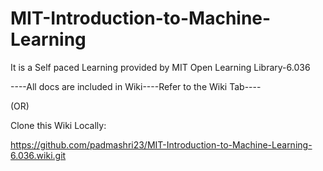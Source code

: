 # MIT-Introduction-to-Machine-Learning
It is a Self paced Learning provided by MIT Open Learning Library-6.036

----All docs are included in Wiki----Refer to the Wiki Tab----

(OR)

Clone this Wiki Locally:

https://github.com/padmashri23/MIT-Introduction-to-Machine-Learning-6.036.wiki.git
